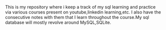 This is my repository where i keep a track of my sql learning and practice via various courses present on youtube,linkedin learning,etc.
I also have the consecutive notes with them that I learn throughout the course.My sql database will mostly revolve around MySQL,SQLite.
